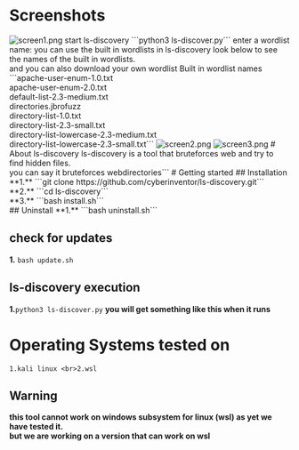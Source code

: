 # Screenshots
<img src="https://www.mediafire.com/convkey/2245/cn3tuxpvydr4yuc6g.jpg" alt='screen1.png'>
start ls-discovery  ```python3 ls-discover.py```
enter a wordlist name: you can use the built in wordlists in ls-discovery look below to see the names of the built in wordlists.<br> and you can also download your own wordlist
Built in wordlist names
```apache-user-enum-1.0.txt <br> apache-user-enum-2.0.txt <br> default-list-2.3-medium.txt <br> directories.jbrofuzz<br> directory-list-1.0.txt<br> directory-list-2.3-small.txt <br> directory-list-lowercase-2.3-medium.txt <br> directory-list-lowercase-2.3-small.txt```

<img src="https://www.mediafire.com/convkey/9d49/evpvmg7wu9jr0pf6g.jpg" alt='screen2.png'>
<img src="https://www.mediafire.com/convkey/a208/ten0z81k7r87lrb6g.jpg" alt='screen3.png'>
# About ls-discovery
ls-discovery is a tool that bruteforces web and try to find hidden files. <br> you can say it bruteforces webdirectories```
# Getting started
## Installation
**1.** ```git clone https://github.com/cyberinventor/ls-discovery.git```
<br>
 **2.** ```cd ls-discovery```
<br>
**3.** ```bash install.sh```
<br>
## Uninstall
**1.** ```bash uninstall.sh```

## check for updates
**1.** ```bash update.sh```

## ls-discovery execution
**1.**```python3 ls-discover.py```
**you will get something like this when it runs**
# Operating Systems tested on
```1.kali linux <br>2.wsl```
## Warning
**this tool cannot work on windows subsystem for linux (wsl) as yet we have tested it.**<br>**but we are working on a version that can work on wsl**
